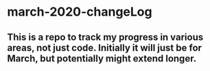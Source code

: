 # march-2020-changeLog

## This is a repo to track my progress in various areas, not just code. Initially it will just be for March, but potentially might extend longer.
